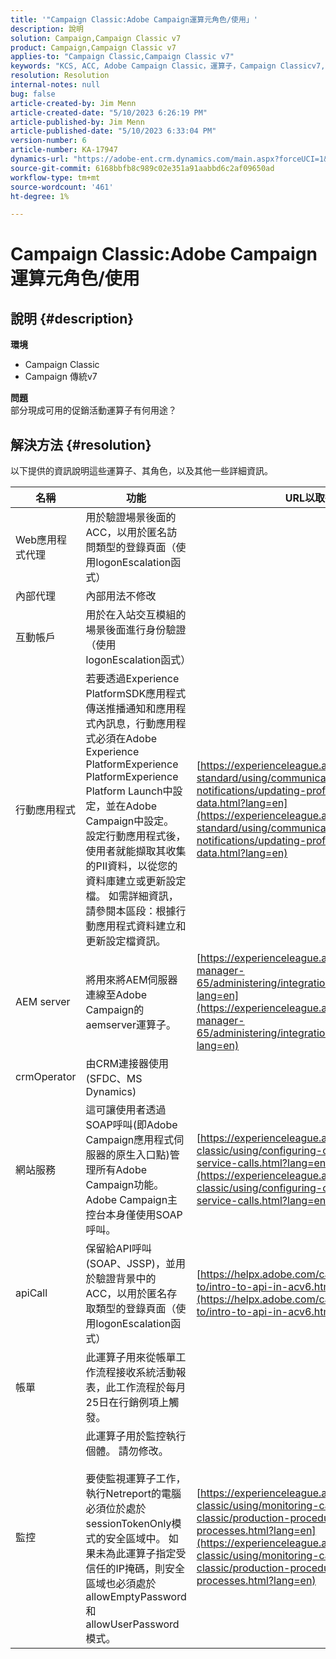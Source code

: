 ```yaml
---
title: '"Campaign Classic:Adobe Campaign運算元角色/使用」'
description: 說明
solution: Campaign,Campaign Classic v7
product: Campaign,Campaign Classic v7
applies-to: "Campaign Classic,Campaign Classic v7"
keywords: "KCS, ACC, Adobe Campaign Classic，運算子，Campaign Classicv7,Campaign Classic，角色，使用，用途，常見問題集"
resolution: Resolution
internal-notes: null
bug: false
article-created-by: Jim Menn
article-created-date: "5/10/2023 6:26:19 PM"
article-published-by: Jim Menn
article-published-date: "5/10/2023 6:33:04 PM"
version-number: 6
article-number: KA-17947
dynamics-url: "https://adobe-ent.crm.dynamics.com/main.aspx?forceUCI=1&pagetype=entityrecord&etn=knowledgearticle&id=13da8627-60ef-ed11-8849-6045bd006295"
source-git-commit: 6168bbfb8c989c02e351a91aabbd6c2af09650ad
workflow-type: tm+mt
source-wordcount: '461'
ht-degree: 1%

---
```


# Campaign Classic:Adobe Campaign運算元角色/使用

## 說明 {#description}


<b>環境</b>

- Campaign Classic
- Campaign 傳統v7

<b>問題</b>
<br>部分現成可用的促銷活動運算子有何用途？



## 解決方法 {#resolution}


以下提供的資訊說明這些運算子、其角色，以及其他一些詳細資訊。


| <b>名稱</b> | <b>功能</b> | <b>URL以取得詳細資訊</b> |
| --- | --- | --- |
| Web應用程式代理 | 用於驗證場景後面的ACC，以用於匿名訪問類型的登錄頁面（使用logonEscalation函式） |   |
| 內部代理 | 內部用法不修改 |   |
| 互動帳戶 | 用於在入站交互模組的場景後面進行身份驗證（使用logonEscalation函式） |   |
| 行動應用程式 | 若要透過Experience PlatformSDK應用程式傳送推播通知和應用程式內訊息，行動應用程式必須在Adobe Experience PlatformExperience PlatformExperience Platform Launch中設定，並在Adobe Campaign中設定。<br>設定行動應用程式後，使用者就能擷取其收集的PII資料，以從您的資料庫建立或更新設定檔。 如需詳細資訊，請參閱本區段：根據行動應用程式資料建立和更新設定檔資訊。 | [https://experienceleague.adobe.com/docs/campaign-standard/using/communication-channels/push-notifications/updating-profile-with-mobile-app-data.html?lang=en](https://experienceleague.adobe.com/docs/campaign-standard/using/communication-channels/push-notifications/updating-profile-with-mobile-app-data.html?lang=en) |
| AEM server | 將用來將AEM伺服器連線至Adobe Campaign的aemserver運算子。 | [https://experienceleague.adobe.com/docs/experience-manager-65/administering/integration/campaignonpremise.html?lang=en](https://experienceleague.adobe.com/docs/experience-manager-65/administering/integration/campaignonpremise.html?lang=en) |
| crmOperator | 由CRM連接器使用(SFDC、MS Dynamics) |   |
| 網站服務 | 這可讓使用者透過SOAP呼叫(即Adobe Campaign應用程式伺服器的原生入口點)管理所有Adobe Campaign功能。 Adobe Campaign主控台本身僅使用SOAP呼叫。 | [https://experienceleague.adobe.com/docs/campaign-classic/using/configuring-campaign-classic/api/web-service-calls.html?lang=en](https://experienceleague.adobe.com/docs/campaign-classic/using/configuring-campaign-classic/api/web-service-calls.html?lang=en) |
| apiCall | 保留給API呼叫(SOAP、JSSP)，並用於驗證背景中的ACC，以用於匿名存取類型的登錄頁面（使用logonEscalation函式） | [https://helpx.adobe.com/campaign/classic/how-to/intro-to-api-in-acv6.html](https://helpx.adobe.com/campaign/classic/how-to/intro-to-api-in-acv6.html) |
| 帳單 | 此運算子用來從帳單工作流程接收系統活動報表，此工作流程於每月25日在行銷例項上觸發。 |   |
| 監控 | 此運算子用於監控執行個體。 請勿修改。 <br><br>要使監視運算子工作，執行Netreport的電腦必須位於處於sessionTokenOnly模式的安全區域中。 如果未為此運算子指定受信任的IP掩碼，則安全區域也必須處於allowEmptyPassword和allowUserPassword模式。 | [https://experienceleague.adobe.com/docs/campaign-classic/using/monitoring-campaign-classic/production-procedures/monitoring-processes.html?lang=en](https://experienceleague.adobe.com/docs/campaign-classic/using/monitoring-campaign-classic/production-procedures/monitoring-processes.html?lang=en) |



